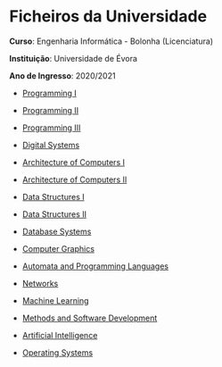 # Ficheiros da Universidade

**Curso**: Engenharia Informática - Bolonha (Licenciatura)

**Instituição**: Universidade de Évora

**Ano de Ingresso**: 2020/2021

- [Programming I](https://github.com/tomassantunes/uni/tree/main/1%C2%BAAno/Semestre_Impar/P1)
- [Programming II](https://github.com/tomassantunes/uni/tree/main/2%C2%BAAno/Semestre_Impar/P2)
- [Programming III](https://github.com/tomassantunes/uni/tree/main/3%C2%BAAno/Semestre_Impar/P3)

- [Digital Systems](https://github.com/tomassantunes/uni/tree/main/1%C2%BAAno/Semestre_Impar/Sistemas%20Digitais)

- [Architecture of Computers I](https://github.com/tomassantunes/uni/tree/main/1%C2%BAAno/Semestre_Par/AQC)
- [Architecture of Computers II](https://github.com/tomassantunes/uni/tree/main/2%C2%BAAno/Semestre_Impar/AC2)

- [Data Structures I](https://github.com/tomassantunes/uni/tree/main/1%C2%BAAno/Semestre_Par/EDA)
- [Data Structures II](https://github.com/tomassantunes/uni/tree/main/3%C2%BAAno/Semestre_Par/EDA2)

- [Database Systems](https://github.com/tomassantunes/uni/tree/main/2%C2%BAAno/Semestre_Impar/BD)

- [Computer Graphics](https://github.com/tomassantunes/uni/tree/main/2%C2%BAAno/Semestre_Impar/CG)

- [Automata and Programming Languages](https://github.com/tomassantunes/uni/tree/main/2%C2%BAAno/Semestre_Par/ALP)

- [Networks](https://github.com/tomassantunes/uni/tree/main/2%C2%BAAno/Semestre_Par/redes)

- [Machine Learning](https://github.com/tomassantunes/uni/tree/main/3%C2%BAAno/Semestre_Impar/AA)

- [Methods and Software Development](https://github.com/tomassantunes/uni/tree/main/3%C2%BAAno/Semestre_Impar/MDS)

- [Artificial Intelligence](https://github.com/tomassantunes/uni/tree/main/3%C2%BAAno/Semestre_Par/IA)

- [Operating Systems](https://github.com/tomassantunes/uni/tree/main/3%C2%BAAno/Semestre_Par/SO)

